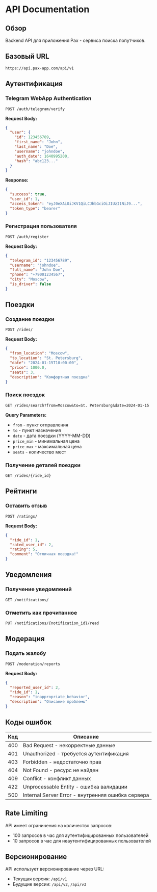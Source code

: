 # API Documentation

## Обзор

Backend API для приложения Pax - сервиса поиска попутчиков.

## Базовый URL

```
https://api.pax-app.com/api/v1
```

## Аутентификация

### Telegram WebApp Authentication

```http
POST /auth/telegram/verify
```

**Request Body:**
```json
{
  "user": {
    "id": 123456789,
    "first_name": "John",
    "last_name": "Doe",
    "username": "johndoe",
    "auth_date": 1640995200,
    "hash": "abc123..."
  }
}
```

**Response:**
```json
{
  "success": true,
  "user_id": 1,
  "access_token": "eyJ0eXAiOiJKV1QiLCJhbGciOiJIUzI1NiJ9...",
  "token_type": "bearer"
}
```

### Регистрация пользователя

```http
POST /auth/register
```

**Request Body:**
```json
{
  "telegram_id": "123456789",
  "username": "johndoe",
  "full_name": "John Doe",
  "phone": "+79001234567",
  "city": "Moscow",
  "is_driver": false
}
```

## Поездки

### Создание поездки

```http
POST /rides/
```

**Request Body:**
```json
{
  "from_location": "Moscow",
  "to_location": "St. Petersburg",
  "date": "2024-01-15T10:00:00",
  "price": 1000.0,
  "seats": 3,
  "description": "Комфортная поездка"
}
```

### Поиск поездок

```http
GET /rides/search?from=Moscow&to=St. Petersburg&date=2024-01-15
```

**Query Parameters:**
- `from` - пункт отправления
- `to` - пункт назначения
- `date` - дата поездки (YYYY-MM-DD)
- `price_min` - минимальная цена
- `price_max` - максимальная цена
- `seats` - количество мест

### Получение деталей поездки

```http
GET /rides/{ride_id}
```

## Рейтинги

### Оставить отзыв

```http
POST /ratings/
```

**Request Body:**
```json
{
  "ride_id": 1,
  "rated_user_id": 2,
  "rating": 5,
  "comment": "Отличная поездка!"
}
```

## Уведомления

### Получение уведомлений

```http
GET /notifications/
```

### Отметить как прочитанное

```http
PUT /notifications/{notification_id}/read
```

## Модерация

### Подать жалобу

```http
POST /moderation/reports
```

**Request Body:**
```json
{
  "reported_user_id": 2,
  "ride_id": 1,
  "reason": "inappropriate_behavior",
  "description": "Описание проблемы"
}
```

## Коды ошибок

| Код | Описание |
|-----|----------|
| 400 | Bad Request - некорректные данные |
| 401 | Unauthorized - требуется аутентификация |
| 403 | Forbidden - недостаточно прав |
| 404 | Not Found - ресурс не найден |
| 409 | Conflict - конфликт данных |
| 422 | Unprocessable Entity - ошибка валидации |
| 500 | Internal Server Error - внутренняя ошибка сервера |

## Rate Limiting

API имеет ограничения на количество запросов:
- 100 запросов в час для аутентифицированных пользователей
- 10 запросов в час для неаутентифицированных пользователей

## Версионирование

API использует версионирование через URL:
- Текущая версия: `/api/v1`
- Будущие версии: `/api/v2`, `/api/v3` 